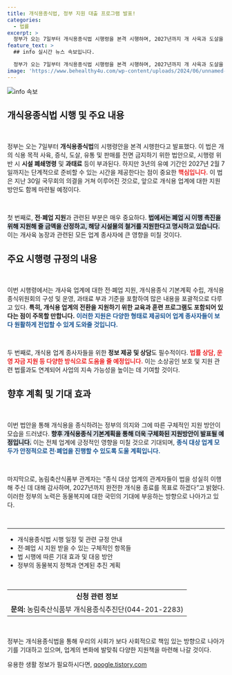```yaml
---
title: 개식용종식법, 정부 지원 대출 프로그램 발표!
categories:
  - 법률
excerpt: >
  정부가 오는 7일부터 개식용종식법 시행령을 본격 시행하며, 2027년까지 개 사육과 도살을 전면 금지합니다. 위반 시 시설 폐쇄 및 과태료 부과! 관련 업계에는 전·폐업 지원이 제공됩니다. 클릭하여 자세한 내용을 확인하세요!
feature_text: >
  ## info 실시간 뉴스 속보입니다.

  정부가 오는 7일부터 개식용종식법 시행령을 본격 시행하며, 2027년까지 개 사육과 도살을 전면 금지합니다. 위반 시 시설 폐쇄 및 과태료 부과! 관련 업계에는 전·폐업 지원이 제공됩니다. 클릭하여 자세한 내용을 확인하세요!
image: 'https://www.behealthy4u.com/wp-content/uploads/2024/06/unnamed-file.png'
---
```


<p><img src="https://www.behealthy4u.com/wp-content/uploads/2024/06/unnamed-file.png" alt="info 속보" /></p>

<h2 data-ke-size="size26">개식용종식법 시행 및 주요 내용</h2>

<p data-ke-size="size16">&nbsp;</p>

<p>정부는 오는 7일부터 <strong>개식용종식법</strong>의 시행령안을 본격 시행한다고 발표했다. 이 법은 개의 식용 목적 사육, 증식, 도살, 유통 및 판매를 전면 금지하기 위한 법안으로, 시행령 위반 시 <strong>시설 폐쇄명령</strong> 및 <strong>과태료</strong> 등이 부과된다. 하지만 3년의 유예 기간인 2027년 2월 7일까지는 단계적으로 준비할 수 있는 시간을 제공한다는 점이 중요한 <b><span style="color: #ee2323;">핵심입니다.</span></b> 이 법은 지난 30일 국무회의 의결을 거쳐 이루어진 것으로, 앞으로 개식용 업계에 대한 지원 방안도 함께 마련될 예정이다. </p>

<p data-ke-size="size16">&nbsp;</p>

<p>첫 번째로, <strong>전·폐업 지원</strong>과 관련된 부분은 매우 중요하다. <b><span style="background-color: #21538527;">법에서는 폐업 시 이행 촉진을 위해 지원해 줄 금액을 산정하고, 해당 시설물의 철거를 지원한다고 명시하고 있습니다.</span></b> 이는 개사육 농장과 관련된 모든 업계 종사자에 큰 영향을 미칠 것이다. </p>

<h2 data-ke-size="size26">주요 시행령 규정의 내용</h2>

<p data-ke-size="size16">&nbsp;</p>

<p>이번 시행령에서는 개사육 업계에 대한 전·폐업 지원, 개식용종식 기본계획 수립, 개식용종식위원회의 구성 및 운영, 과태료 부과 기준을 포함하여 많은 내용을 포괄적으로 다루고 있다. <b>특히, 개식용 업계의 전환을 지원하기 위한 교육과 훈련 프로그램도 포함되어 있다는 점이 주목할 만합니다.</b> <b><span style="color: #1a5490;">이러한 지원은 다양한 형태로 제공되어 업계 종사자들이 보다 원활하게 전업할 수 있게 도와줄 것입니다.</span></b></p>

<p data-ke-size="size16">&nbsp;</p>

<p>두 번째로, 개식용 업계 종사자들을 위한 <strong>정보 제공 및 상담</strong>도 필수적이다. <b><span style="color: #ee2323;">법률 상담, 운영 자금 지원 등 다양한 방식으로 도움을 줄 예정입니다.</span></b> 이는 소상공인 보호 및 지원 관련 법률과도 연계되어 사업의 지속 가능성을 높이는 데 기여할 것이다.</p>

<h2 data-ke-size="size26">향후 계획 및 기대 효과</h2>

<p data-ke-size="size16">&nbsp;</p>

<p>이번 법안을 통해 개식용을 종식하려는 정부의 의지와 그에 따른 구체적인 지원 방안이 모습을 드러냈다. <b><span style="background-color: #21538527;">향후 개식용종식 기본계획을 통해 더욱 구체화된 지원방안이 발표될 예정입니다.</span></b> 이는 전체 업계에 긍정적인 영향을 미칠 것으로 기대되며, <b><span style="color: #1a5490;">종식 대상 업계 모두가 안정적으로 전·폐업을 진행할 수 있도록 도울 계획입니다.</span></b></p>

<p data-ke-size="size16">&nbsp;</p>

<p>마지막으로, 농림축산식품부 관계자는 “종식 대상 업계의 관계자들이 법을 성실히 이행해 주신 데 대해 감사하며, 2027년까지 완전한 개식용 종료를 목표로 하겠다”고 밝혔다. 이러한 정부의 노력은 동물복지에 대한 국민의 기대에 부응하는 방향으로 나아가고 있다. </p>

<p data-ke-size="size16">&nbsp;</p>

<hr>

<ul>
<li>개식용종식법 시행 일정 및 관련 규정 안내</li>
<li>전·폐업 시 지원 받을 수 있는 구체적인 항목들</li>
<li>법 시행에 따른 기대 효과 및 대응 방안</li>
<li>정부의 동물복지 정책과 연계된 추진 계획</li>
</ul>

<p data-ke-size="size16">&nbsp;</p>

<table>
<tr><td style="text-align: center; height: 17px;"><b>신청 관련 정보</b></td></tr>
<tr><td style="text-align: center; height: 17px;"><b>문의:</b> 농림축산식품부 개식용종식추진단(044-201-2283)</td></tr>
</table>

<p data-ke-size="size16">&nbsp;</p>

<p>정부는 개식용종식법을 통해 우리의 사회가 보다 사회적으로 책임 있는 방향으로 나아가기를 기대하고 있으며, 업계의 변화에 발맞춰 다양한 지원책을 마련해 나갈 것이다.</p>
유용한 생활 정보가 필요하시다면, <a href="https://qoogle.tistory.com" rel="dofollow">qoogle.tistory.com</a>


